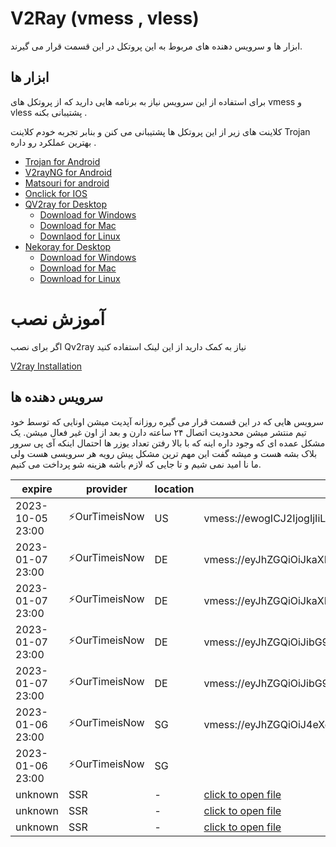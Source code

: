 # V2Ray (vmess , vless)
ابزار ها و سرویس دهنده های مربوط به این پروتکل در این قسمت قرار می گیرند. 

## ابزار ها 
برای استفاده از این سرویس نیاز به برنامه هایی دارید که از پروتکل های vmess و vless پشتیبانی بکنه . 

کلاینت های زیر از این پروتکل ها پشتیبانی  می کنن و بنابر تجربه خودم کلاینت Trojan بهترین عملکرد رو داره . 

- [Trojan for Android](/trojan/app)
- [V2rayNG for Android](/v2ray/app)
- [Matsouri for android](v2ray/app)
- [Onclick for IOS](https://apps.apple.com/us/app/oneclick-safe-easy-fast/id1545555197)
- [QV2ray for Desktop](/v2ray/app)
  - [Download for Windows](https://github.com/Qv2ray/Qv2ray/releases/download/v2.7.0/Qv2ray-v2.7.0-Windows-Installer.exe) 
  - [Download for Mac](https://github.com/Qv2ray/Qv2ray/releases/download/v2.7.0/Qv2ray-v2.7.0-macOS-x64.dmg)
  - [Downlaod for Linux](https://github.com/Qv2ray/Qv2ray/releases/download/v2.7.0/Qv2ray-v2.7.0-linux-x64.AppImage)
- [Nekoray for Desktop](https://github.com/MatsuriDayo/nekoray)
  - [Download for Windows](https://github.com/MatsuriDayo/nekoray/releases/download/2.3/nekoray-2.3-2022-11-09-windows64.zip)
  - [Download for Mac](https://github.com/MatsuriDayo/nekoray/releases/download/2.3/nekoray-2.3-2022-11-09-macos-amd64.dmg)
  - [Download for Linux](https://github.com/MatsuriDayo/nekoray/releases/download/2.3/nekoray-2.3-2022-11-09-linux64.zip)

# آموزش نصب 
اگر برای نصب Qv2ray نیاز به کمک دارید از این لینک استفاده کنید 

[V2ray Installation](/v2ray/guide/)


## سرویس دهنده ها 
سرویس هایی که در این قسمت قرار می گیره روزانه آپدیت میشن  اونایی که  توسط خود تیم منتشر میشن محدودیت اتصال ۲۴ ساعته دارن و بعد از اون غیر فعال میشن. یک مشکل عمده ای که وجود داره اینه که با بالا رفتن تعداد یوزر ها احتمال اینکه آی پی سرور بلاک بشه هست و میشه گفت این مهم ترین مشکل پیش رویه هر سرویسی هست ولی ما نا امید نمی شیم و تا جایی که لازم باشه هزینه شو پرداخت می کنیم. 

| expire | provider | location | url |
| ----- | ----- | ---- | ----- |
| 2023-10-05 23:00 | ⚡OurTimeisNow | US | vmess://ewogICJ2IjogIjIiLAogICJwcyI6ICLimqFBbm9ueW1vdXNlIzAxMC1PdXJUaW1lSXNOb3fimqEiLAogICJhZGQiOiAiMy4xMzMuMTMuMjQ3IiwKICAicG9ydCI6IDgwLAogICJpZCI6ICJhNDlmZWM3MS00YjgxLTQzNDYtYjc4My1hZTE4YWJjY2Q3NTEiLAogICJhaWQiOiAwLAogICJuZXQiOiAidGNwIiwKICAidHlwZSI6ICJodHRwIiwKICAiaG9zdCI6ICIiLAogICJwYXRoIjogIi8iLAogICJ0bHMiOiAibm9uZSIKfQ== | 
| 2023-01-07 23:00 | ⚡OurTimeisNow | DE | vmess://eyJhZGQiOiJkaXNjb3JkLmNvbSIsImFpZCI6IjAiLCJhbHBuIjoiIiwiaG9zdCI6IiIsImlkIjoiYzRkNDgyZTQtOGRhZi00ZDMzLWVkMWQtMDhhNDJlODA5ZDU0IiwibmV0IjoiZ3JwYyIsInBhdGgiOiJhbWluIiwicG9ydCI6IjIwNTMiLCJwcyI6IuKaoUFub255bW91c2UjMTAyLU91clRpbWVJc05vd+KaoSIsInNjeSI6ImF1dG8iLCJzbmkiOiJvdXRsYXdhbm9ueW1vdXNlLm1sIiwidGxzIjoidGxzIiwidHlwZSI6Imd1biIsInYiOiIyIn0= | 
| 2023-01-07 23:00 | ⚡OurTimeisNow | DE | vmess://eyJhZGQiOiJkaXNjb3JkLmNvbSIsImFpZCI6IjAiLCJhbHBuIjoiIiwiaG9zdCI6IiIsImlkIjoiNWMzNzNmNTMtZTEwNy00NDEyLWNkMjAtZWI1MzI5NzM3MGNhIiwibmV0IjoiZ3JwYyIsInBhdGgiOiJhbWluIiwicG9ydCI6IjIwNTMiLCJwcyI6IuKaoUFub255bW91c2UjMTAyLU91clRpbWVJc05vd+KaoSIsInNjeSI6ImF1dG8iLCJzbmkiOiJvdXRsYXdhbm9ueW1vdXNlLm1sIiwidGxzIjoidGxzIiwidHlwZSI6Imd1biIsInYiOiIyIn0= | 
| 2023-01-07 23:00 | ⚡OurTimeisNow | DE | vmess://eyJhZGQiOiJibG9nLm91dGxhd2Fub255bW91c2UubWwiLCJhaWQiOiIwIiwiYWxwbiI6IiIsImhvc3QiOiIiLCJpZCI6IjhmNzFjODc5LTcyMDQtNDYwYy1mNjNhLTZlZDI3MjU2OTUwZCIsIm5ldCI6IndzIiwicGF0aCI6Ii8iLCJwb3J0IjoiODA4MCIsInBzIjoi4pqhQW5vbnltb3VzZSMxMDEtT3VyVGltZUlzTm934pqhIiwic2N5IjoiYXV0byIsInNuaSI6IiIsInRscyI6IiIsInR5cGUiOiIiLCJ2IjoiMiJ9 |
| 2023-01-07 23:00 | ⚡OurTimeisNow | DE | vmess://eyJhZGQiOiJibG9nLm91dGxhd2Fub255bW91c2UubWwiLCJhaWQiOiIwIiwiYWxwbiI6IiIsImhvc3QiOiIiLCJpZCI6IjMwMjYwZGE4LTgwNmUtNGY1Ny1hY2I1LWJlNzg0Yzc5MmY1MSIsIm5ldCI6IndzIiwicGF0aCI6Ii8iLCJwb3J0IjoiODA4MCIsInBzIjoi4pqhQW5vbnltb3VzZSMxMDEtT3VyVGltZUlzTm934pqhIiwic2N5IjoiYXV0byIsInNuaSI6IiIsInRscyI6IiIsInR5cGUiOiIiLCJ2IjoiMiJ9 | 
| 2023-01-06 23:00 | ⚡OurTimeisNow | SG | vmess://eyJhZGQiOiJ4eXoub3V0bGF3YW5vbnltb3VzZS5tbCIsImFpZCI6IjAiLCJhbHBuIjoiIiwiaG9zdCI6IiIsImlkIjoiY2QxYTFjNjUtY2E1YS00NzkyLTgxNDMtNTI1MjNiZTZkNTQ1IiwibmV0IjoidGNwIiwicGF0aCI6Ii8iLCJwb3J0IjoiNjAiLCJwcyI6IuKaoUFub255bW91c2UjMjAxLU91clRpbWVJc05vd+KaoSIsInNjeSI6ImF1dG8iLCJzbmkiOiIiLCJ0bHMiOiIiLCJ0eXBlIjoiaHR0cCIsInYiOiIyIn0= | vmess://eyJhZGQiOiIxNDMuMTk4LjIxOC45IiwiYWlkIjowLCJpZCI6IjMwYjc5MzdiLWMwM2MtNDllNi1kMzg0LWY2YTUxMjMzZTlkNCIsIm5ldCI6InRjcCIsInBvcnQiOjYwLCJwcyI6IuKaoUFub255bW91c2UjMjAxLU91clRpbWVJc05vd+KaoSIsInNjeSI6ImFlcy0xMjgtZ2NtIiwidGxzIjoibm9uZSIsInR5cGUiOiJodHRwIiwidiI6Mn0= |
| 2023-01-06 23:00 | ⚡OurTimeisNow | SG |
| unknown | SSR | - | [click to open file](/v2ray/config/ssr-1401-10-02txt) |
| unknown | SSR | - | [click to open file](/v2ray/config/ssr-1401-10-09txt) |
| unknown | SSR | - | [click to open file](/v2ray/config/ssr-1401-10-16txt) |
